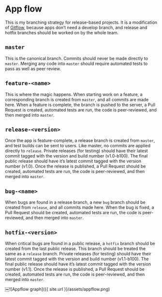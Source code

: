 # App flow

This is my branching strategy for release-based projects. It is a modification of [Gitflow](http://nvie.com/posts/a-successful-git-branching-model/), because apps don’t need a develop branch, and release and hotfix branches should be worked on by the whole team.

## `master`
This is the canonical branch. Commits should never be made directly to `master`. Merging any code into `master` should require automated tests to pass as well as peer review.

## `feature-<name>`
This is where the magic happens. When starting work on a feature, a corresponding branch is created from `master`, and all commits are made here.
When a feature is complete, the branch is pushed to the server, a Pull Request is created, automated tests are run, the code is peer-reviewed, and then merged into `master`.

## `release-<version>`
Once the app is feature-complete, a release branch is created from `master`, and test builds can be sent to users. Like master, no commits are applied directly to `release`. Private releases (for testing) should have their latest commit tagged with the version and build number (v1.0-b100). The final public release should have it’s latest commit tagged with the version number (v1.0).
Once the release is published, a Pull Request should be created, automated tests are run, the code is peer-reviewed, and then merged into `master`.

## `bug-<name>`
When bugs are found in a release branch, a new `bug` branch should be created from `release`, and all commits made here.
When the bug is fixed, a Pull Request should be created, automated tests are run, the code is peer-reviewed, and then merged into `master`.

## `hotfix-<version>`
When critical bugs are found in a public release, a `hotfix` branch should be created from the last public release. This branch should be treated the same as a `release` branch. Private releases (for testing) should have their latest commit tagged with the version and build number (v1.1-b100). The final public release should have it’s latest commit tagged with the version number (v1.1).
Once the release is published, a Pull Request should be created, automated tests are run, the code is peer-reviewed, and then merged into `master`.

￼![Appflow graph]({{ site.url }}/assets/appflow.png)

